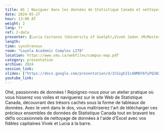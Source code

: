 ```yaml
---
title: W1 | Naviguer dans les données de Statistique Canada et nettoyer les données avec Excel
date: 2024-05-27
hour: 13:00 AT
weight: 2
lang: fr
ref: 2-data
presenter: [Lucia Costanzo (University of Guelph),Vivek Jadon (McMaster University)]
length:
time: synchronous
room: "Loyola Academic Complex L278"
location: https://www.smu.ca/webfiles/campus-map.pdf
category: presentation
archive: 2024
session_link:
slides: ["https://docs.google.com/presentation/d/1CGsgh2IcANMDY6fyPQJW2LGePSf_3q1m/edit?usp=sharing&ouid=109853946981534204449&rtpof=true&sd=true","https://docs.google.com/spreadsheets/d/1t1_jIV7a_7DbUXOrZCsJEU-DqzQNeaor/edit?usp=share_link&ouid=109853946981534204449&rtpof=true&sd=true","https://docs.google.com/document/d/1Iyb6DXHO2hUg6ZLc3lrh-GQJNxdI_Nbd/edit?usp=share_link&ouid=109853946981534204449&rtpof=true&sd=true"]
youtube_link:
---
```

Ohé, passionnés de données ! Rejoignez-nous pour un atelier pratique où vous hisserez vos voiles et naviguerez sur le site Web de Statistique Canada, découvrant des trésors cachés sous la forme de tableaux de données. <!--more-->Avec le vent dans le dos, vous maîtriserez l'art de télécharger ces précieux ensembles de données de Statistique Canada tout en bravant les défis occasionnels de nettoyage de données à l'aide d'Excel avec vos fidèles capitaines Vivek et Lucia à la barre.
